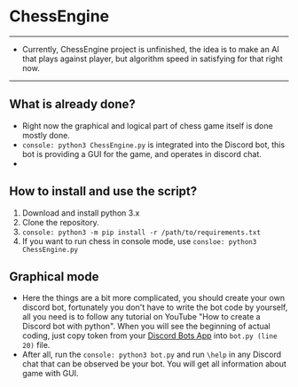 # ChessEngine

---
- Currently, ChessEngine project is unfinished, the idea is to make an AI that plays against player, but algorithm speed in satisfying for that right now.

---
## What is already done?
- Right now the graphical and logical part of chess game itself is done mostly done.
- ```console: python3 ChessEngine.py``` is integrated into the Discord bot, this bot is providing a GUI for the game, and operates in discord chat.
- 

## How to install and use the script?

1. Download and install python 3.x
2. Clone the repository.
3. ```console: python3 -m pip install -r /path/to/requirements.txt```
4. If you want to run chess in console mode, use ```consloe: python3 ChessEngine.py```

## Graphical mode
- Here the things are a bit more complicated, you should create your own discord bot, fortunately you don't have to write the bot code by yourself, all you need is to follow any tutorial on YouTube "How to create a Discord bot with python". When you will see the beginning of actual coding, just copy token from your [Discord Bots App](https://discord.com/developers/applications) into ``bot.py (line 20)`` file.
- After all, run the ``console: python3 bot.py`` and run ``\help`` in any Discord chat that can be observed be your bot. You will get all information about game with GUI.  

